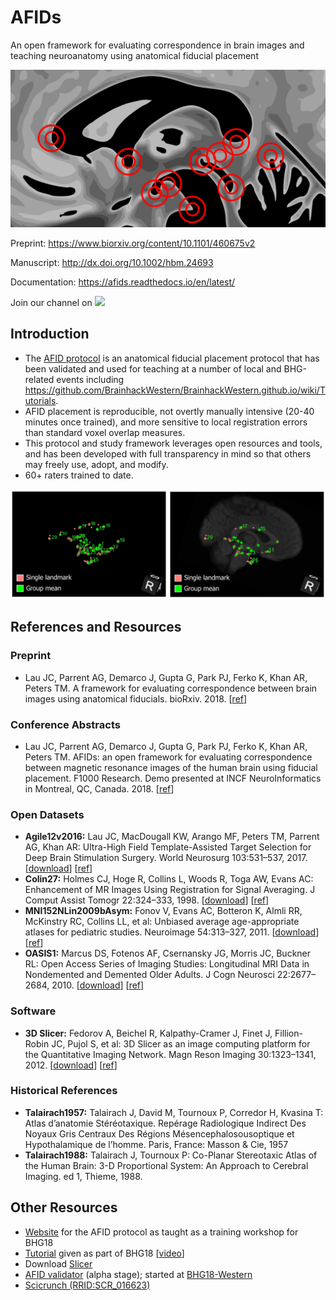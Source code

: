 # AFIDs

An open framework for evaluating correspondence in brain images and teaching neuroanatomy using anatomical fiducial placement

[![AFIDs](/static/img/afids_cover_for_github.png)](./figures/afids_cover_for_github.png)

Preprint: https://www.biorxiv.org/content/10.1101/460675v2

Manuscript: http://dx.doi.org/10.1002/hbm.24693

Documentation: https://afids.readthedocs.io/en/latest/

Join our channel on  <a href="https://mattermost.brainhack.org/brainhack/channels/afids" target="_blank"><img src="http://www.mattermost.org/wp-content/uploads/2016/03/logoHorizontal.png" width=100px /></a>

## Introduction

* The [AFID protocol](protocol.md) is an anatomical fiducial placement protocol that has been validated and used for teaching at a number of local and BHG-related events including https://github.com/BrainhackWestern/BrainhackWestern.github.io/wiki/Tutorials.
* AFID placement is reproducible, not overtly manually intensive (20-40 minutes once trained), and more sensitive to local registration errors than standard voxel overlap measures.
* This protocol and study framework leverages open resources and tools, and has been developed with full transparency in mind so that others may freely use, adopt, and modify.
* 60+ raters trained to date.

![afids](/static/img/figure1_afids.png)

## References and Resources

### Preprint

* Lau JC, Parrent AG, Demarco J, Gupta G, Park PJ, Ferko K, Khan AR, Peters TM. A framework for evaluating correspondence between brain images using anatomical fiducials. bioRxiv. 2018. [[ref](https://www.biorxiv.org/content/early/2018/11/03/460675)] 

### Conference Abstracts

* Lau JC, Parrent AG, Demarco J, Gupta G, Park PJ, Ferko K, Khan AR, Peters TM. AFIDs: an open framework for evaluating correspondence between magnetic resonance images of the human brain using fiducial placement. F1000 Research. Demo presented at INCF NeuroInformatics in Montreal, QC, Canada. 2018. [[ref](http://dx.doi.org/10.7490/f1000research.1115895.1)]

### Open Datasets
* **Agile12v2016:** Lau JC, MacDougall KW, Arango MF, Peters TM, Parrent AG, Khan AR: Ultra-High Field Template-Assisted Target Selection for Deep Brain Stimulation Surgery. World Neurosurg 103:531–537, 2017. [[download](https://www.nitrc.org/projects/deepbrain7t/)] [[ref](http://dx.doi.org/10.1016/j.wneu.2017.04.043)]
* **Colin27:** Holmes CJ, Hoge R, Collins L, Woods R, Toga AW, Evans AC: Enhancement of MR Images Using Registration for Signal Averaging. J Comput Assist Tomogr 22:324–333, 1998. [[download](http://nist.mni.mcgill.ca/?p=935)] [[ref](http://dx.doi.org/10.1097/00004728-199803000-00032)]
* **MNI152NLin2009bAsym:** Fonov V, Evans AC, Botteron K, Almli RR, McKinstry RC, Collins LL, et al: Unbiased average age-appropriate atlases for pediatric studies. Neuroimage 54:313–327, 2011. [[download](http://www.bic.mni.mcgill.ca/ServicesAtlases/ICBM152NLin2009)] [[ref](http://dx.doi.org/10.1016/j.neuroimage.2010.07.033)]
* **OASIS1:** Marcus DS, Fotenos AF, Csernansky JG, Morris JC, Buckner RL: Open Access Series of Imaging Studies: Longitudinal MRI Data in Nondemented and Demented Older Adults. J Cogn Neurosci 22:2677–2684, 2010. [[download](https://www.oasis-brains.org)] [[ref](http://dx.doi.org/10.1162/jocn.2009.21407)]

### Software
* **3D Slicer:** Fedorov A, Beichel R, Kalpathy-Cramer J, Finet J, Fillion-Robin JC, Pujol S, et al: 3D Slicer as an image computing platform for the Quantitative Imaging Network. Magn Reson Imaging 30:1323–1341, 2012. [[download](https://www.slicer.org/)] [[ref](http://dx.doi.org/10.1016/j.mri.2012.05.001)]

### Historical References
* **Talairach1957:** Talairach J, David M, Tournoux P, Corredor H, Kvasina T: Atlas d’anatomie Stéréotaxique. Repérage Radiologique Indirect Des Noyaux Gris Centraux Des Régions Mésencephalosousoptique et Hypothalamique de l’homme. Paris, France: Masson & Cie, 1957
* **Talairach1988:** Talairach J, Tournoux P: Co-Planar Stereotaxic Atlas of the Human Brain: 3-D Proportional System: An Approach to Cerebral Imaging. ed 1, Thieme, 1988.

## Other Resources
* [Website](https://github.com/jclauneuro/BHG18_afidprotocol) for the AFID protocol as taught as a training workshop for BHG18
* [Tutorial](https://github.com/BrainhackWestern/BrainhackWestern.github.io/wiki/Tutorials) given as part of BHG18 [[video](https://www.youtube.com/watch?v=huGtd19_uiM)]
* Download [Slicer](https://www.slicer.org)
* [AFID validator](http://fidvalidator.herokuapp.com) (alpha stage); started at [BHG18-Western](https://github.com/BrainhackWestern/BrainhackWestern.github.io/wiki/projects#landmark-validator)
* [Scicrunch (RRID:SCR_016623)](https://scicrunch.org/scicrunch/Resources/record/nlx_144509-1/SCR_016623/resolver)
